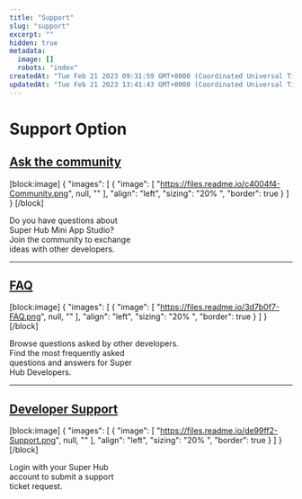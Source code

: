 ```yaml
---
title: "Support"
slug: "support"
excerpt: ""
hidden: true
metadata: 
  image: []
  robots: "index"
createdAt: "Tue Feb 21 2023 09:31:59 GMT+0000 (Coordinated Universal Time)"
updatedAt: "Tue Feb 21 2023 13:41:43 GMT+0000 (Coordinated Universal Time)"
---
```

# Support Option

## [Ask the community](<>)

[block:image]
{
  "images": [
    {
      "image": [
        "https://files.readme.io/c4004f4-Community.png",
        null,
        ""
      ],
      "align": "left",
      "sizing": "20% ",
      "border": true
    }
  ]
}
[/block]


Do you have questions about  
Super Hub Mini App Studio?  
Join the community to exchange  
ideas with other developers.

***

## [FAQ](<>)

[block:image]
{
  "images": [
    {
      "image": [
        "https://files.readme.io/3d7b0f7-FAQ.png",
        null,
        ""
      ],
      "align": "left",
      "sizing": "20% ",
      "border": true
    }
  ]
}
[/block]


Browse questions asked by other developers.  
Find the most frequently asked  
questions and answers for Super  
Hub Developers.

***

## [Developer Support](<>)

[block:image]
{
  "images": [
    {
      "image": [
        "https://files.readme.io/de99ff2-Support.png",
        null,
        ""
      ],
      "align": "left",
      "sizing": "20% ",
      "border": true
    }
  ]
}
[/block]


Login with your Super Hub  
account to submit a support  
ticket request.

